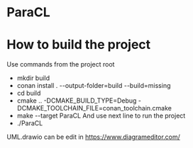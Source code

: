 # ParaCL

# How to build the project
Use commands from the project root
* mkdir build
* conan install . --output-folder=build --build=missing
* cd build
* cmake .. -DCMAKE_BUILD_TYPE=Debug -DCMAKE_TOOLCHAIN_FILE=conan_toolchain.cmake
* make --target ParaCL
And use next line to run the project
* ./ParaCL

UML.drawio can be edit in https://www.diagrameditor.com/